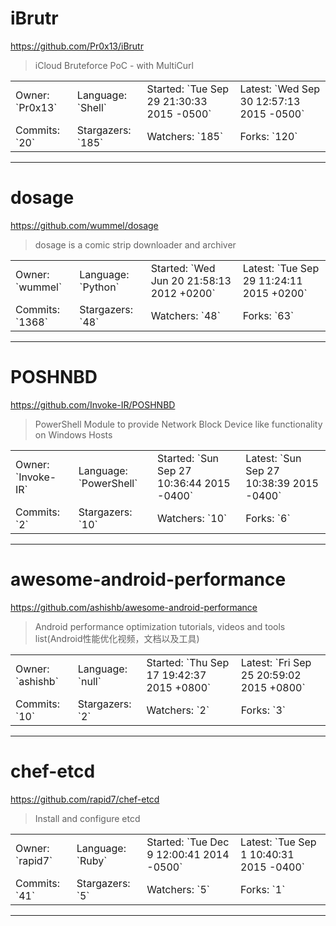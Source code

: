 # iBrutr

https://github.com/Pr0x13/iBrutr
<blockquote>
iCloud Bruteforce PoC - with MultiCurl
</blockquote>

<table>
<tr><td>Owner: `Pr0x13`</td>
    <td>Language: `Shell`</td>
    <td>Started: `Tue Sep 29 21:30:33 2015 -0500`</td>
    <td>Latest: `Wed Sep 30 12:57:13 2015 -0500`</td></tr>
<tr><td>Commits: `20`</td>
    <td>Stargazers: `185`</td>
    <td>Watchers: `185`</td>
    <td>Forks: `120`</td></tr>
</table>

---

# dosage

https://github.com/wummel/dosage
<blockquote>
dosage is a comic strip downloader and archiver
</blockquote>

<table>
<tr><td>Owner: `wummel`</td>
    <td>Language: `Python`</td>
    <td>Started: `Wed Jun 20 21:58:13 2012 +0200`</td>
    <td>Latest: `Tue Sep 29 11:24:11 2015 +0200`</td></tr>
<tr><td>Commits: `1368`</td>
    <td>Stargazers: `48`</td>
    <td>Watchers: `48`</td>
    <td>Forks: `63`</td></tr>
</table>

---

# POSHNBD

https://github.com/Invoke-IR/POSHNBD
<blockquote>
PowerShell Module to provide Network Block Device like functionality on Windows Hosts
</blockquote>

<table>
<tr><td>Owner: `Invoke-IR`</td>
    <td>Language: `PowerShell`</td>
    <td>Started: `Sun Sep 27 10:36:44 2015 -0400`</td>
    <td>Latest: `Sun Sep 27 10:38:39 2015 -0400`</td></tr>
<tr><td>Commits: `2`</td>
    <td>Stargazers: `10`</td>
    <td>Watchers: `10`</td>
    <td>Forks: `6`</td></tr>
</table>

---

# awesome-android-performance

https://github.com/ashishb/awesome-android-performance
<blockquote>
Android performance optimization  tutorials, videos and tools list(Android性能优化视频，文档以及工具) 
</blockquote>

<table>
<tr><td>Owner: `ashishb`</td>
    <td>Language: `null`</td>
    <td>Started: `Thu Sep 17 19:42:37 2015 +0800`</td>
    <td>Latest: `Fri Sep 25 20:59:02 2015 +0800`</td></tr>
<tr><td>Commits: `10`</td>
    <td>Stargazers: `2`</td>
    <td>Watchers: `2`</td>
    <td>Forks: `3`</td></tr>
</table>

---

# chef-etcd

https://github.com/rapid7/chef-etcd
<blockquote>
Install and configure etcd
</blockquote>

<table>
<tr><td>Owner: `rapid7`</td>
    <td>Language: `Ruby`</td>
    <td>Started: `Tue Dec 9 12:00:41 2014 -0500`</td>
    <td>Latest: `Tue Sep 1 10:40:31 2015 -0400`</td></tr>
<tr><td>Commits: `41`</td>
    <td>Stargazers: `5`</td>
    <td>Watchers: `5`</td>
    <td>Forks: `1`</td></tr>
</table>

---

